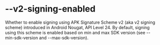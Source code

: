 # --v2-signing-enabled
Whether to enable signing using APK Signature Scheme v2
(aka v2 signing scheme) introduced in Android Nougat,
API Level 24. By default, signing using this scheme is
enabled based on min and max SDK version (see
--min-sdk-version and --max-sdk-version).